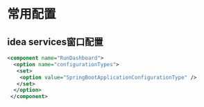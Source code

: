 # 常用配置

## idea services窗口配置

```xml
<component name="RunDashboard">
  <option name="configurationTypes">
   <set>
    <option value="SpringBootApplicationConfigurationType" />
   </set>
  </option>
 </component>
```

